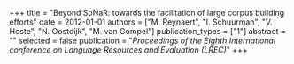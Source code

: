 +++
title = "Beyond SoNaR: towards the facilitation of large corpus building efforts"
date = 2012-01-01
authors = ["M. Reynaert", "I. Schuurman", "V. Hoste", "N. Oostdijk", "M. van Gompel"]
publication_types = ["1"]
abstract = ""
selected = false
publication = "*Proceedings of the Eighth International conference on Language Resources and Evaluation (LREC)*"
+++

